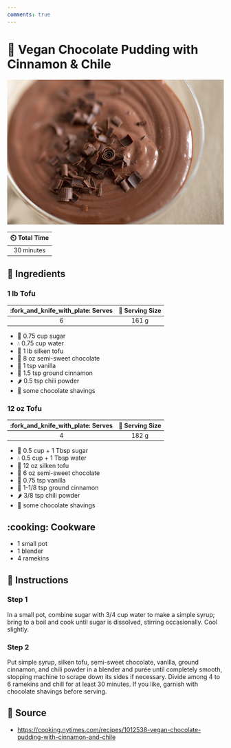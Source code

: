 ```yaml
---
comments: true
---
```

# :custard: Vegan Chocolate Pudding with Cinnamon & Chile

![Vegan Chocolate Pudding With Cinnamon and Chile](../assets/images/vegan-chocolate-pudding-with-cinnamon-and-chile.jpg)

| :timer_clock: Total Time  |
|:-------------------------:|
| 30 minutes                |

## :salt: Ingredients

### 1 lb Tofu

|:fork_and_knife_with_plate: Serves   | :fork_and_knife: Serving Size |
|:-----------------------------------:|:-----------------------------:|
| 6                                   | 161 g                         |

- :candy: 0.75 cup sugar
- :droplet: 0.75 cup water
- :butter: 1 lb silken tofu
- :chocolate_bar: 8 oz semi-sweet chocolate
- :ice_cream: 1 tsp vanilla
- :custard: 1.5 tsp ground cinnamon
- :hot_pepper: 0.5 tsp chili powder
- :chocolate_bar: some chocolate shavings

### 12 oz Tofu

|:fork_and_knife_with_plate: Serves   | :fork_and_knife: Serving Size |
|:-----------------------------------:|:-----------------------------:|
| 4                                   | 182 g                         |

- :candy: 0.5 cup + 1 Tbsp sugar
- :droplet: 0.5 cup + 1 Tbsp water
- :butter: 12 oz silken tofu
- :chocolate_bar: 6 oz semi-sweet chocolate
- :ice_cream: 0.75 tsp vanilla
- :custard: 1-1/8 tsp ground cinnamon
- :hot_pepper: 3/8 tsp chili powder
- :chocolate_bar: some chocolate shavings

## :cooking: Cookware

- 1 small pot
- 1 blender
- 4 ramekins

## :pencil: Instructions

### Step 1

In a small pot, combine sugar with 3/4 cup water to make a simple syrup; bring to a boil and cook until sugar is
dissolved, stirring occasionally. Cool slightly.

### Step 2

Put simple syrup, silken tofu, semi-sweet chocolate, vanilla, ground cinnamon, and chili powder in a blender and purée
until completely smooth, stopping machine to scrape down its sides if necessary. Divide among 4 to 6 ramekins and
chill for at least 30 minutes. If you like, garnish with chocolate shavings before serving.

## :link: Source

- <https://cooking.nytimes.com/recipes/1012538-vegan-chocolate-pudding-with-cinnamon-and-chile>
